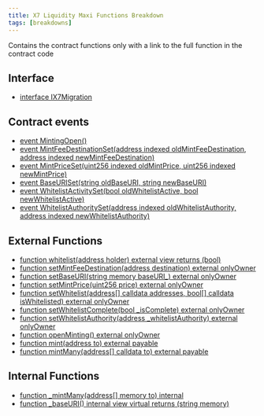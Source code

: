 ```yaml
---
title: X7 Liquidity Maxi Functions Breakdown
tags: [breakdowns]
---
```


Contains the contract functions only with a link to the full function in the contract code

## Interface

- [interface IX7Migration](https://github.com/x7finance/monorepo/tree/main/packages/contracts/src/contracts/source/X7LiquidityMaxi.sol#L1267)

## Contract events

- [event MintingOpen()](https://github.com/x7finance/monorepo/tree/main/packages/contracts/src/contracts/source/X7LiquidityMaxi.sol#L1287)
- [event MintFeeDestinationSet(address indexed oldMintFeeDestination, address indexed newMintFeeDestination)](https://github.com/x7finance/monorepo/tree/main/packages/contracts/src/contracts/source/X7LiquidityMaxi.sol#L1288)
- [event MintPriceSet(uint256 indexed oldMintPrice, uint256 indexed newMintPrice)](https://github.com/x7finance/monorepo/tree/main/packages/contracts/src/contracts/source/X7LiquidityMaxi.sol#L1289)
- [event BaseURISet(string oldBaseURI, string newBaseURI)](https://github.com/x7finance/monorepo/tree/main/packages/contracts/src/contracts/source/X7LiquidityMaxi.sol#L1290)
- [event WhitelistActivitySet(bool oldWhitelistActive, bool newWhitelistActive)](https://github.com/x7finance/monorepo/tree/main/packages/contracts/src/contracts/source/X7LiquidityMaxi.sol#L1291)
- [event WhitelistAuthoritySet(address indexed oldWhitelistAuthority, address indexed newWhitelistAuthority)](https://github.com/x7finance/monorepo/tree/main/packages/contracts/src/contracts/source/X7LiquidityMaxi.sol#L1292)

## External Functions

- [function whitelist(address holder) external view returns (bool)](https://github.com/x7finance/monorepo/tree/main/packages/contracts/src/contracts/source/X7LiquidityMaxi.sol#L1299)
- [function setMintFeeDestination(address destination) external onlyOwner](https://github.com/x7finance/monorepo/tree/main/packages/contracts/src/contracts/source/X7LiquidityMaxi.sol#L1303)
- [function setBaseURI(string memory baseURI\_) external onlyOwner](https://github.com/x7finance/monorepo/tree/main/packages/contracts/src/contracts/source/X7LiquidityMaxi.sol#L1310)
- [function setMintPrice(uint256 price) external onlyOwner](https://github.com/x7finance/monorepo/tree/main/packages/contracts/src/contracts/source/X7LiquidityMaxi.sol#L1317)
- [function setWhitelist(address[] calldata addresses, bool[] calldata isWhitelisted) external onlyOwner](https://github.com/x7finance/monorepo/tree/main/packages/contracts/src/contracts/source/X7LiquidityMaxi.sol#L1324)
- [function setWhitelistComplete(bool \_isComplete) external onlyOwner](https://github.com/x7finance/monorepo/tree/main/packages/contracts/src/contracts/source/X7LiquidityMaxi.sol#L1331)
- [function setWhitelistAuthority(address \_whitelistAuthority) external onlyOwner](https://github.com/x7finance/monorepo/tree/main/packages/contracts/src/contracts/source/X7LiquidityMaxi.sol#L1337)
- [function openMinting() external onlyOwner](https://github.com/x7finance/monorepo/tree/main/packages/contracts/src/contracts/source/X7LiquidityMaxi.sol#L1344)
- [function mint(address to) external payable](https://github.com/x7finance/monorepo/tree/main/packages/contracts/src/contracts/source/X7LiquidityMaxi.sol#L1351)
- [function mintMany(address[] calldata to) external payable](https://github.com/x7finance/monorepo/tree/main/packages/contracts/src/contracts/source/X7LiquidityMaxi.sol#L1355)

## Internal Functions

- [function \_mintMany(address[] memory to) internal](https://github.com/x7finance/monorepo/tree/main/packages/contracts/src/contracts/source/X7LiquidityMaxi.sol#L1359)
- [function \_baseURI() internal view virtual returns (string memory)](https://github.com/x7finance/monorepo/tree/main/packages/contracts/src/contracts/source/X7LiquidityMaxi.sol#L1383)
